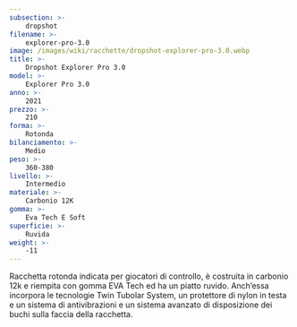 ```yaml
---
subsection: >-
    dropshot
filename: >-
    explorer-pro-3.0
image: /images/wiki/racchette/dropshot-explorer-pro-3.0.webp
title: >-
    Dropshot Explorer Pro 3.0
model: >-
    Explorer Pro 3.0
anno: >-
    2021
prezzo: >-
    210
forma: >-
    Rotonda
bilanciamento: >-
    Medio
peso: >-
    360-380
livello: >-
    Intermedio
materiale: >-
    Carbonio 12K
gomma: >-
    Eva Tech E Soft
superficie: >-
    Ruvida
weight: >-
    -11
---
```

Racchetta rotonda indicata per giocatori di controllo, è costruita in carbonio 12k e riempita con gomma EVA Tech ed ha un piatto ruvido. Anch’essa incorpora le tecnologie Twin Tubolar System, un protettore di nylon in testa e un sistema di antivibrazioni e un sistema avanzato di disposizione dei buchi sulla faccia della racchetta.